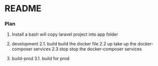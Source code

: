 # README

### Plan

1. Install
a bash will copy laravel project into app folder

2. development
2.1. build
  build the docker file
2.2 up
  take up the docker-composer services
2.3 stop
  stop the docker-composer services

3. build-prod
3.1. build for prod



